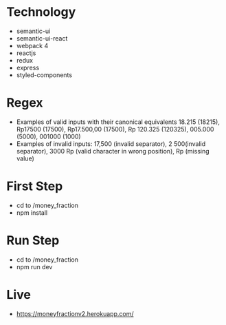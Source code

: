 # Technology
- semantic-ui
- semantic-ui-react
- webpack 4
- reactjs
- redux
- express
- styled-components

# Regex
- Examples of valid inputs with their canonical equivalents 18.215 (18215), Rp17500 (17500), Rp17.500,00 (17500), Rp 120.325 (120325), 005.000 (5000), 001000 (1000)
- Examples of invalid inputs: 17,500 (invalid separator),  2 500(invalid separator), 3000 Rp (valid character in wrong position), Rp (missing value)

# First Step
- cd to /money_fraction
- npm install

# Run Step
- cd to /money_fraction
- npm run dev

# Live
- https://moneyfractionv2.herokuapp.com/
